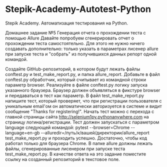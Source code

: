 # Stepik-Academy-Autotest-Python
Stepik Academy. Автоматизация тестирования на Python.

Домашнее задание №5
Генерация отчета о прохождении теста с помощью Allure
Давайте попробуем сгенерировать отчет о прохождении теста самостоятельно.
Для этого не нужно ничего создавать дополнительно: только указать в параметрах лисенер allure при запуске теста и "собрать" из получившихся данных репорт одной командой.

Создайте GitHub-репозиторий, в котором будут лежать файлы conftest.py и test_make_report.py, и папка allure_report.
Добавьте в файл conftest.py обработчик, который считывает из командной строки параметр browser.
Реализуйте в файле conftest.py логику запуска указанного браузера. Браузер должен объявляться в фикстуре browser и передаваться в тест как параметр.
В файл test_make_report.py напишите тест, который проверяет, что при регистрации пользователя с уникальным email'ом он автоматически авторизуется в 
системе и видит сообщение "Thanks for registering!". 
Начать тест можно с перехода с главной страницы сайта http://selenium1py.pythonanywhere.com на страницу логина/регистрации.
Тест должен запускаться с параметром language следующей командой:
pytest --browser=Chrome --language=en-gb --alluredir=/путь/к/вашей/директории/allure_report test_make_report.py
и проходить успешно. 
Достаточно, чтобы код работал только для браузера Сhrome.
В папке allure должны лежать файлы, сгенерированные лисенером при запуске теста test_make_report.py.
В качестве ответа на это задание поместите ссылку на созданный репозиторий в текстовое поле.
